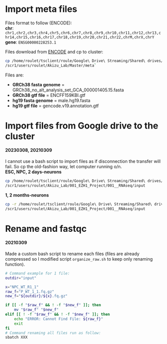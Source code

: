 # Import meta files
Files format to follow (ENCODE):\
**chr**:
`chr1,chr2,chr3,chr4,chr5,chr6,chr7,chr8,chr9,chr10,chr11,chr12,chr13,chr14,chr15,chr16,chr17,chr18,chr19,chr20,chr21,chr22,chrM,chrX,chrY`\
**gene**:
`ENSG00000228253.1`

Files download from [ENCODE](https://www.encodeproject.org/data-standards/reference-sequences/) and cp to cluster: 
```bash
cp /home/roulet/tsclient/roule/Google\ Drive\ Streaming/Shared\ drives/akizulab/Personal\ Folders/Thomas/meta/* \
/scr1/users/roulet/Akizu_Lab/Master/meta`
```
Files are:
- **GRCh38 fasta genome** = GRCh38_no_alt_analysis_set_GCA_000001405.15.fasta
- **GRCh38 gtf file** = ENCFF159KBI.gtf
- **hg19 fasta genome** = male.hg19.fasta
- **hg19 gtf file** = gencode.v19.annotation.gtf







# Import files from Google drive to the cluster
#### 20230308, 20210309
I cannot use a bash script to import files as if disconnection the transfer will fail. So cp the old-fashion way, let computer running o/n.\
**ESC, NPC, 2 days-neurons**
```bash
cp /home/roulet/tsclient/roule/Google\ Drive\ Streaming/Shared\ drives/akizulab/Primary\ Data/RNAseqs/EZH1\ RNAseq/1\ and\ 2\ month\ neuron\ RNAseq\ Aug2022/01.RawData/* \
/scr1/users/roulet/Akizu_Lab/001_EZH1_Project/001__RNAseq/input
``` 
**1, 2 months-neurons**
```bash
cp -r /home/roulet/tsclient/roule/Google\ Drive\ Streaming/Shared\ drives/akizulab/Primary\ Data/RNAseqs/EZH1\ RNAseq/1\ and\ 2\ month\ neuron\ RNAseq\ Aug2022/01.RawData/ \
/scr1/users/roulet/Akizu_Lab/001_EZH1_Project/001__RNAseq/input
``` 
# Rename and fastqc
#### 20210309
Made a custom bash script to rename each files (files are already compressed so I modified script `organize_raw.sh` to keep only renaming function). 
```bash
# Command example for 1 file:
outdir="input"

x="NPC_WT_R1_1"
raw_f="P_WT_1_1.fq.gz"
new_f="${outdir}/${x}.fq.gz"

if [[ -f "$raw_f" && ! -f "$new_f" ]]; then
	mv "$raw_f" "$new_f"
elif [[ ! -f "$raw_f" && ! -f "$new_f" ]]; then
	echo "ERROR: Cannot Find File: ${raw_f}"
	exit
fi
# Command renaming all files run as follow:
sbatch XXX
```

